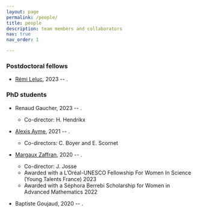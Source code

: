 ```yaml
---
layout: page
permalink: /people/
title: people
description: team members and collaborators
nav: true
nav_order: 1

---
```


### Postdoctoral fellows

- [Rémi Leluc](https://remileluc.github.io/), 2023 -- .

### PhD students

- Renaud Gaucher, 2023 -- .
    - Co-director: H. Hendrikx

- [Alexis Ayme](https://alexisayme.github.io/), 2021 -- .
    - Co-directors: C. Boyer and E. Scornet

- [Margaux Zaffran](https://mzaffran.github.io/), 2020 -- .
    - Co-director: J. Josse
    - Awarded with a L’Oréal-UNESCO Fellowship For Women In Science (Young Talents France) 2023
    - Awarded with a Séphora Berrebi Scholarship for Women in Advanced Mathematics 2022

- Baptiste Goujaud, 2020 -- .
